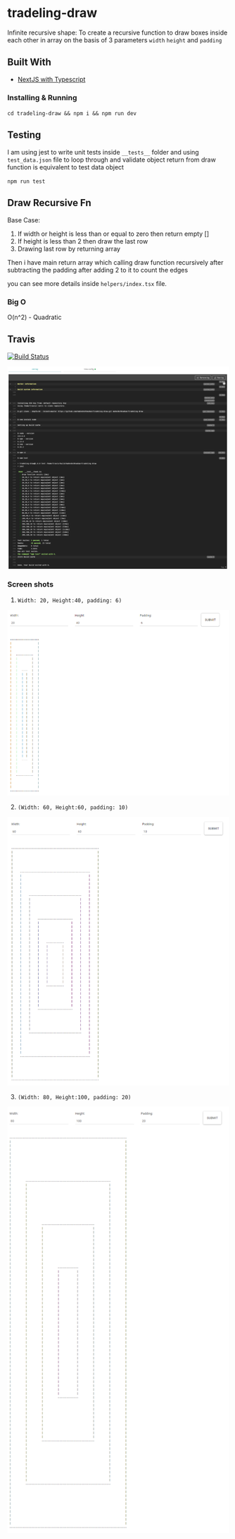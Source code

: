 # tradeling-draw

Infinite recursive shape: To create a recursive function to draw boxes inside each other in array on the basis of 3 parameters
`width` `height` and `padding` 

## Built With

* [NextJS with Typescript](https://nextjs.org/learn/excel/typescript) 

### Installing &  Running
`cd tradeling-draw && npm i && npm run dev`
  
## Testing
I am using jest to write unit tests inside `__tests__` folder and using `test_data.json` file to loop through and validate object return from draw function is equivalent to test data object

`npm run test`

## Draw Recursive Fn

Base Case: 
1. If width or height is less than or equal to zero then return empty []
2. If height is less than 2 then draw the last row
3. Drawing last row by returning array

Then i have main return array which calling draw function recursively after subtracting the padding after adding 2 to it to count the edges

you can see more details inside `helpers/index.tsx` file.



### Big O 
O(n^2) - Quadratic

## Travis

[![Build Status](https://travis-ci.com/maheshchhouhan/tradeling-draw.svg?token=5g9WeBNMTKUKzvhs5aWm&branch=master)](https://travis-ci.com/maheshchhouhan/tradeling-draw)

![](screenshots/travis.png)

### Screen shots 

1.  `Width: 20, Height:40, padding: 6)`

![](screenshots/20_40_6.png)

2.  `(Width: 60, Height:60, padding: 10)`

![](screenshots/60_60_10.png)

3.  `(Width: 80, Height:100, padding: 20)`

![](screenshots/80_100_20.png)